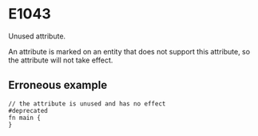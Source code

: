 # E1043

Unused attribute.

An attribute is marked on an entity that does not support this attribute,
so the attribute will not take effect.

## Erroneous example
```moonbit
// the attribute is unused and has no effect
#deprecated
fn main {
}
```

